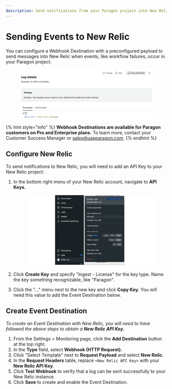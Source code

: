 ```yaml
---
description: Send notifications from your Paragon project into New Relic.
---
```


# Sending Events to New Relic

You can configure a Webhook Destination with a preconfigured payload to send messages into New Relic when events, like workflow failures, occur in your Paragon project.

<figure><img src="../../.gitbook/assets/image (17).png" alt=""><figcaption></figcaption></figure>

{% hint style="info" %}
**Webhook Destinations are available for Paragon customers on Pro and Enterprise plans.** To learn more, contact your Customer Success Manager or [sales@useparagon.com](mailto:sales@useparagon.com).
{% endhint %}

## Configure New Relic

To send notifications to New Relic, you will need to add an API Key to your New Relic project:

1.  In the bottom right menu of your New Relic account, navigate to **API Keys.**

    <figure><img src="../../.gitbook/assets/Frame 1 (11).png" alt=""><figcaption></figcaption></figure>


2. Click **Create Key** and specify "Ingest - License" for the key type. Name the key something recognizable, like "Paragon".
3. Click the "..." menu next to the new key and click **Copy Key**. You will need this value to add the Event Destination below.

## Create Event Destination

_To create an Event Destination with New Relic, you will need to have followed the above steps to obtain a **New Relic API Key.**_

1. From the Settings > Monitoring page, click the **Add Destination** button at the top right.
2. In the **Type** field, select **Webhook (HTTP Request).**
3. Click "Select Template" next to **Request Payload** and select **New Relic**.
4. In the **Request Headers** table, replace `<New Relic API Key>` with your **New Relic API Key**.
5. Click **Test Webhook** to verify that a log can be sent successfully to your New Relic instance.
6. Click **Save** to create and enable the Event Destination.

